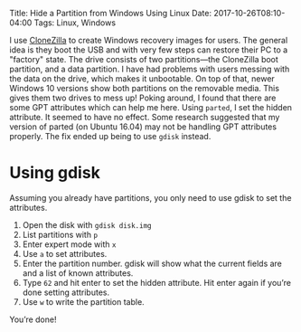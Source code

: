 Title: Hide a Partition from Windows Using Linux
Date: 2017-10-26T08:10-04:00
Tags: Linux, Windows

I  use [CloneZilla](http://clonezilla.org/) to create Windows recovery images for users. The general idea is they boot the USB and with very few steps can restore their PC to a "factory" state. The drive consists of two partitions—the CloneZilla boot partition, and a data partition. I have had problems with users messing with the data on the drive, which makes it unbootable. On top of that, newer Windows 10 versions show both partitions on the removable media. This gives them two drives to mess up! 
Poking around, I found that there are some GPT attributes which can help me here. Using ``parted``, I set the hidden attribute. It seemed to have no effect. Some research suggested that my version of parted (on Ubuntu 16.04) may not be handling GPT attributes properly. The fix ended up being to use ``gdisk`` instead.

# Using gdisk

Assuming you already have partitions, you only need to use gdisk to set the attributes.

1. Open the disk with ``gdisk disk.img``
2. List partitions with ``p``
3. Enter expert mode with ``x``
4. Use ``a`` to set attributes.
5. Enter the partition number. gdisk will show what the current fields are and a list of known attributes.
6. Type ``62`` and hit enter to set the hidden attribute. Hit enter again if you’re done setting attributes.
7. Use ``w`` to write the partition table.

You’re done!
